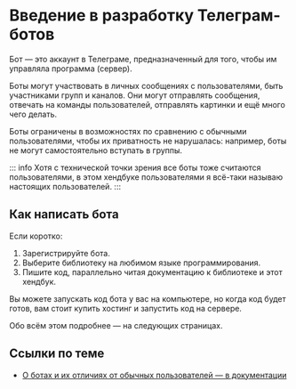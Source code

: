 # Введение в разработку Телеграм-ботов

Бот — это аккаунт в Телеграме, предназначенный для того, чтобы им управляла программа (сервер).

Боты могут участвовать в личных сообщениях с пользователями, быть участниками групп и каналов. Они могут отправлять
сообщения, отвечать на команды пользователей, отправлять картинки и ещё много чего делать.

Боты ограничены в возможностях по сравнению с обычными пользователями, чтобы их приватность не нарушалась:
например, боты не могут самостоятельно вступать в группы.

::: info
Хотя с технической точки зрения все боты тоже считаются пользователями, в этом хендбуке пользователями я всё-таки называю
настоящих пользователей.
:::

## Как написать бота

Если коротко:

1. Зарегистрируйте бота.
2. Выберите библиотеку на любимом языке программирования.
3. Пишите код, параллельно читая документацию к библиотеке и этот хендбук.

Вы можете запускать код бота у вас на компьютере, но когда код будет готов, вам стоит купить хостинг и запустить код на
сервере.

Обо всём этом подробнее — на следующих страницах.

## Ссылки по теме

- [О ботах и их отличиях от обычных пользователей — в документации](https://core.telegram.org/bots#how-do-bots-work)
